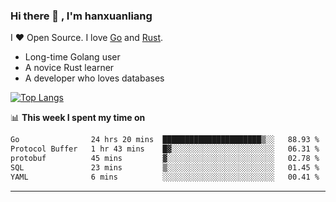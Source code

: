 ### Hi there 👋 , I'm hanxuanliang

<!--
**hanxuanliang/hanxuanliang** is a ✨ _special_ ✨ repository because its `README.md` (this file) appears on your GitHub profile.

Here are some ideas to get you started:

- 🔭 I’m currently working on ...
- 🌱 I’m currently learning ...
- 👯 I’m looking to collaborate on ...
- 🤔 I’m looking for help with ...
- 💬 Ask me about ...
- 📫 How to reach me: ...
- 😄 Pronouns: ...
- ⚡ Fun fact: ...
-->
I ❤ Open Source. I love [Go](https://golang.org) and [Rust](https://www.rust-lang.org/zh-CN/).

* Long-time Golang user
* A novice Rust learner
* A developer who loves databases

[![Top Langs](https://github-readme-stats.vercel.app/api?username=hanxuanliang&show_icons=true&count_private=true&line_height=40)](https://github.com/anuraghazra/github-readme-stats)

📊 **This week I spent my time on**
<!--START_SECTION:waka-->

```txt
Go                24 hrs 20 mins  ██████████████████████▒░░   88.93 %
Protocol Buffer   1 hr 43 mins    █▓░░░░░░░░░░░░░░░░░░░░░░░   06.31 %
protobuf          45 mins         ▓░░░░░░░░░░░░░░░░░░░░░░░░   02.78 %
SQL               23 mins         ▒░░░░░░░░░░░░░░░░░░░░░░░░   01.45 %
YAML              6 mins          ░░░░░░░░░░░░░░░░░░░░░░░░░   00.41 %
```

<!--END_SECTION:waka-->

***
